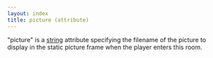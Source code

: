 ```yaml
---
layout: index
title: picture (attribute)
---
```


"picture" is a [string](../types/string.html) attribute specifying the filename of the picture to display in the static picture frame when the player enters this room.
